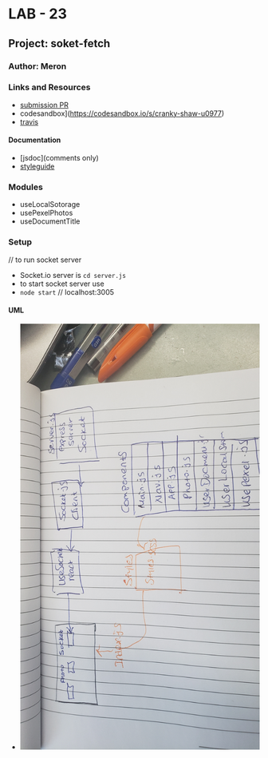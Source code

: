 # LAB - 23

## Project: soket-fetch

### Author: Meron

### Links and Resources
* [submission PR](https://github.com/meron-401n14/lab-23/pull/1)
* codesandbox](https://codesandbox.io/s/cranky-shaw-u0977)
* [travis](https://lxyz.com/)


#### Documentation
* [jsdoc](comments only)
* [styleguide](https://github.com/shri/JSDoc-Style-Guide#functions)


### Modules
* useLocalSotorage
* usePexelPhotos
* useDocumentTitle


### Setup
// to run socket server
* Socket.io server is  `cd server.js `
* to start socket server use 
* `node start`  // localhost:3005 


#### UML
* ![UML](socket&Photo.jpg)





